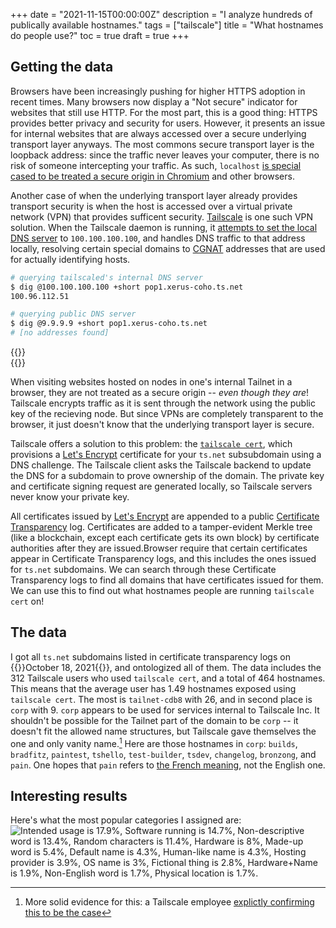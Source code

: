 +++
date = "2021-11-15T00:00:00Z"
description = "I analyze hundreds of publically available hostnames."
tags = ["tailscale"]
title = "What hostnames do people use?"
toc = true
draft = true
+++

## Getting the data

Browsers have been increasingly pushing for higher HTTPS adoption in recent times. Many browsers now display a "Not secure" indicator for websites that still use HTTP. For the most part, this is a good thing: HTTPS provides better privacy and security for users. However, it presents an issue for internal websites that are always accessed over a secure underlying transport layer anyways. The most commons secure transport layer is the loopback address: since the traffic never leaves your computer, there is no risk of someone intercepting your traffic. As such, `localhost` [is special cased to be treated a secure origin in Chromium](https://www.chromium.org/Home/chromium-security/prefer-secure-origins-for-powerful-new-features#TOC-Definitions-) and other browsers.

Another case of when the underlying transport layer already provides transport security is when the host is accessed over a virtual private network (VPN) that provides sufficent security. [Tailscale](https://tailscale.com/) is one such VPN solution. When the Tailscale daemon is running, it [attempts to set the local DNS server](https://tailscale.com/blog/sisyphean-dns-client-linux/) to `100.100.100.100`, and handles DNS traffic to that address locally, resolving certain special domains to [CGNAT](https://en.wikipedia.org/wiki/Carrier-grade_NAT) addresses that are used for actually identifying hosts.

```bash
# querying tailscaled's internal DNS server
$ dig @100.100.100.100 +short pop1.xerus-coho.ts.net
100.96.112.51

# querying public DNS server
$ dig @9.9.9.9 +short pop1.xerus-coho.ts.net
# [no addresses found]
```
{{<rawhtml>}}<br>{{</rawhtml>}}

When visiting websites hosted on nodes in one's internal Tailnet in a browser, they are not treated as a secure origin -- *even though they are*! Tailscale encrypts traffic as it is sent through the network using the public key of the recieving node. But since VPNs are completely transparent to the browser, it just doesn't know that the underlying transport layer is secure.

Tailscale offers a solution to this problem: the [`tailscale cert`](https://tailscale.com/kb/1153/enabling-https/), which provisions a [Let's Encrypt](https://letsencrypt.org/) certificate for your `ts.net` subsubdomain using a DNS challenge. The Tailscale client asks the Tailscale backend to update the DNS for a subdomain to prove ownership of the domain. The private key and certificate signing request are generated locally, so Tailscale servers never know your private key.

All certificates issued by [Let's Encrypt](https://letsencrypt.org/) are appended to a public [Certificate Transparency](https://certificate.transparency.dev/) log. Certificates are added to a tamper-evident Merkle tree (like a blockchain, except each certificate gets its own block) by certificate authorities after they are issued.Browser require that certain certificates appear in Certificate Transparency logs, and this includes the ones issued for `ts.net` subdomains. We can search through these Certificate Transparency logs to find all domains that have certificates issued for them. We can use this to find out what hostnames people are running `tailscale cert` on!

## The data

I got all `ts.net` subdomains listed in certificate transparency logs on {{<rawhtml>}}<time datetime="2021-10-18">October 18, 2021</time>{{</rawhtml>}}, and ontologized all of them. The data includes the 312 Tailscale users who used `tailscale cert`, and a total of 464 hostnames. This means that the average user has 1.49 hostnames exposed using `tailscale cert`. The most is `tailnet-cdb8` with 26, and in second place is `corp` with 9. `corp` appears to be used for services internal to Tailscale Inc. It shouldn't be possible for the Tailnet part of the domain to be `corp` -- it doesn't fit the allowed name structures, but Tailscale gave themselves the one and only vanity name.[^corp] Here are those hostnames in `corp`: `builds`, `bradfitz`, `paintest`, `tshello`, `test-builder`, `tsdev`, `changelog`, `bronzong`, and `pain`. One hopes that `pain` refers to [the French meaning](https://www.wordreference.com/fren/pain#articleWRD), not the English one.

[^corp]: More solid evidence for this: a Tailscale employee [explictly confirming this to be the case](https://github.com/tailscale/tailscale/pull/2709#issuecomment-905671082)

## Interesting results

Here's what the most popular categories I assigned are:
![Intended usage is 17.9%, Software running is 14.7%, Non-descriptive word is 13.4%, Random characters is 11.4%, Hardware is 8%, Made-up word is 5.4%, Default name is 4.3%, Human-like name is 4.3%, Hosting provider is 3.9%, OS name is 3%, Fictional thing is 2.8%, Hardware+Name is 1.9%, Non-English word is 1.7%, Physical location is 1.7%.](/tsnet/category-pie.svg)
